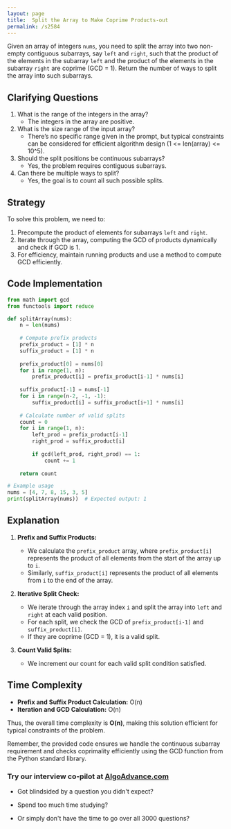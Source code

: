 ```yaml
---
layout: page
title:  Split the Array to Make Coprime Products-out
permalink: /s2584
---
```

Given an array of integers `nums`, you need to split the array into two non-empty contiguous subarrays, say `left` and `right`, such that the product of the elements in the subarray `left` and the product of the elements in the subarray `right` are coprime (GCD = 1). Return the number of ways to split the array into such subarrays.

## Clarifying Questions
1. What is the range of the integers in the array?
   - The integers in the array are positive.
2. What is the size range of the input array?
   - There’s no specific range given in the prompt, but typical constraints can be considered for efficient algorithm design (1 <= len(array) <= 10^5).
3. Should the split positions be continuous subarrays?
   - Yes, the problem requires contiguous subarrays.
4. Can there be multiple ways to split? 
   - Yes, the goal is to count all such possible splits.

## Strategy
To solve this problem, we need to:
1. Precompute the product of elements for subarrays `left` and `right`.
2. Iterate through the array, computing the GCD of products dynamically and check if GCD is 1.
3. For efficiency, maintain running products and use a method to compute GCD efficiently.

## Code Implementation
```python
from math import gcd
from functools import reduce

def splitArray(nums):
    n = len(nums)
    
    # Compute prefix products
    prefix_product = [1] * n
    suffix_product = [1] * n
    
    prefix_product[0] = nums[0]
    for i in range(1, n):
        prefix_product[i] = prefix_product[i-1] * nums[i]
        
    suffix_product[-1] = nums[-1]
    for i in range(n-2, -1, -1):
        suffix_product[i] = suffix_product[i+1] * nums[i]
    
    # Calculate number of valid splits
    count = 0
    for i in range(1, n):
        left_prod = prefix_product[i-1]
        right_prod = suffix_product[i]
        
        if gcd(left_prod, right_prod) == 1:
            count += 1
    
    return count

# Example usage
nums = [4, 7, 8, 15, 3, 5]
print(splitArray(nums))  # Expected output: 1
```

## Explanation
1. **Prefix and Suffix Products:** 
   - We calculate the `prefix_product` array, where `prefix_product[i]` represents the product of all elements from the start of the array up to `i`.
   - Similarly, `suffix_product[i]` represents the product of all elements from `i` to the end of the array.

2. **Iterative Split Check:**
   - We iterate through the array index `i` and split the array into `left` and `right` at each valid position.
   - For each split, we check the GCD of `prefix_product[i-1]` and `suffix_product[i]`.
   - If they are coprime (GCD = 1), it is a valid split.

3. **Count Valid Splits:**
   - We increment our count for each valid split condition satisfied.

## Time Complexity
- **Prefix and Suffix Product Calculation:** O(n)
- **Iteration and GCD Calculation:** O(n)

Thus, the overall time complexity is **O(n)**, making this solution efficient for typical constraints of the problem.

Remember, the provided code ensures we handle the continuous subarray requirement and checks coprimality efficiently using the GCD function from the Python standard library.


### Try our interview co-pilot at [AlgoAdvance.com](https://algoAdvance.com)

- Got blindsided by a question you didn't expect?

- Spend too much time studying?

- Or simply don't have the time to go over all 3000 questions?

